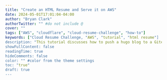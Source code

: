 ```yaml
---
title: "Create an HTML Resume and Serve it on AWS"
date: 2024-05-01T17:01:04-04:00
author: "Bryan Clark"
authorTwitter: "" #do not include @
cover: ""
tags: ["AWS", "cloudflare", "cloud-resume-challenge", "how-to"]
keywords: ["Cloud Resume Challenge, "AWS", "tutorial", "html resume"]
description: "This tutorial discusses how to push a hugo blog to a Gitea git repo and have each new commit automatically built and deployed to Cloudflare pages."
showFullContent: false
readingTime: true
hideComments: false
color: "" #color from the theme settings
toc: "true"
draft: true
---
```


